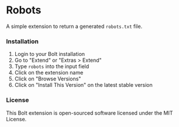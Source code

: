 Robots
======

A simple extension to return a generated `robots.txt` file.

### Installation

1. Login to your Bolt installation
2. Go to "Extend" or "Extras > Extend"
3. Type `robots` into the input field
4. Click on the extension name
5. Click on "Browse Versions"
6. Click on "Install This Version" on the latest stable version

### License

This Bolt extension is open-sourced software licensed under the MIT License.
